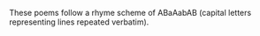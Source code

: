 These poems follow a rhyme scheme of ABaAabAB (capital letters representing lines repeated verbatim).
